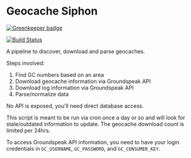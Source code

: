 # Geocache Siphon

[![Greenkeeper badge](https://badges.greenkeeper.io/foobert/gc-siphon.svg)](https://greenkeeper.io/)

[![Build Status](https://travis-ci.org/foobert/gc-siphon.svg?branch=master)](https://travis-ci.org/foobert/gc-siphon)

A pipeline to discover, download and parse geocaches.

Steps involved:

1. Find GC numbers based on an area
2. Download geocache information via Groundspeak API
3. Download log information via Groundspeak API
4. Parse/normalize data

No API is exposed, you'll need direct database access.

This script is meant to be run via cron once a day or so and will look for
stale/outdated information to update. The geocache download count is limited per
24hrs.

To access Groundspeak API information, you need to have your login credentials in
`GC_USERNAME`, `GC_PASSWORD`, and `GC_CONSUMER_KEY`.
